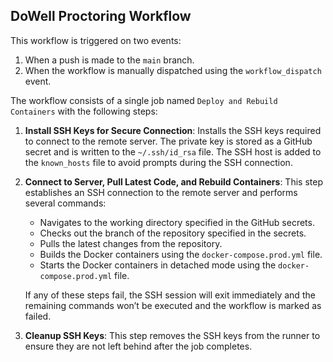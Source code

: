 ## DoWell Proctoring Workflow

This workflow is triggered on two events:
1. When a push is made to the `main` branch.
2. When the workflow is manually dispatched using the `workflow_dispatch` event.

The workflow consists of a single job named `Deploy and Rebuild Containers` with the following steps:

1. **Install SSH Keys for Secure Connection**: Installs the SSH keys required to connect to the remote server. The private key is stored as a GitHub secret and is written to the `~/.ssh/id_rsa` file. The SSH host is added to the `known_hosts` file to avoid prompts during the SSH connection.

2. **Connect to Server, Pull Latest Code, and Rebuild Containers**: This step establishes an SSH connection to the remote server and performs several commands:
   - Navigates to the working directory specified in the GitHub secrets.
   - Checks out the branch of the repository specified in the secrets.
   - Pulls the latest changes from the repository.
   - Builds the Docker containers using the `docker-compose.prod.yml` file.
   - Starts the Docker containers in detached mode using the `docker-compose.prod.yml` file.

   If any of these steps fail, the SSH session will exit immediately and the remaining commands won’t be executed and the workflow is marked as failed.

3. **Cleanup SSH Keys**: This step removes the SSH keys from the runner to ensure they are not left behind after the job completes.